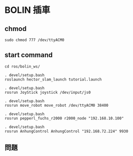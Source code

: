 # BOLIN 插車

## chmod

    sudo chmod 777 /dev/ttyACM0

## start command
    cd ros/bolin_ws/

    . devel/setup.bash
    roslaunch hector_slam_launch tutorial.launch

    . devel/setup.bash
    rosrun JoyStick joystick /dev/input/js0

    . devel/setup.bash
    rosrun move_robot move_robot /dev/ttyACM0 38400

    . devel/setup.bash
    rosrun pepperl_fuchs_r2000 r2000_node "192.168.10.100"

    . devel/setup.bash
    rosrun AnhungControl AnhungControl "192.168.72.224" 9930

## 問題
